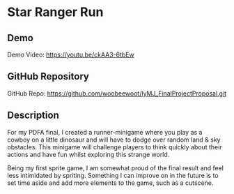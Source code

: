 # Star Ranger Run

## Demo
Demo Video: https://youtu.be/ckAA3-6tbEw

## GitHub Repository
GitHub Repo: https://github.com/woobeewoot/lyMJ_FinalProjectProposal.git

## Description
  For my PDFA final, I created a runner-minigame where you play as a cowboy on a little dinosaur and will have to dodge over random land & sky obstacles. This minigame will challenge players to think quickly about their actions and have fun whilst exploring this strange world.
  
  Being my first sprite game, I am somewhat proud of the final result and feel less intimidated by spriting. Something I can improve on in the future is to set time aside and add more elements to the game, such as a cutscene.
